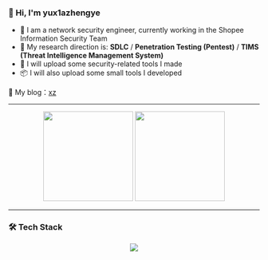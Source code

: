### 👋 Hi, I'm yux1azhengye

- 💼 I am a network security engineer, currently working in the Shopee Information Security Team  
- 🧠 My research direction is: **SDLC** / **Penetration Testing (Pentest)** / **TIMS (Threat Intelligence Management System)**  
- 🚀 I will upload some security-related tools I made  
- 📦 I will also upload some small tools I developed  

🔗 My blog：[xz](https://xz.aliyun.com/users/93506/news)

---

<p align="center">
  <img height="180em" src="https://github-readme-stats.vercel.app/api?username=yux1azhengye&show_icons=true&theme=radical" />
  <img height="180em" src="https://github-readme-stats.vercel.app/api/top-langs/?username=yux1azhengye&layout=compact&theme=radical" />
</p>

---

### 🛠️ Tech Stack

<p align="center">
  <img src="https://skillicons.dev/icons?i=vscode,markdown,html,css,js,bootstrap,ts,cpp,java,py,idea,go,redis,mysql,mongodb,vue,nodejs,linux,docker,github,git,bash,raspberrypi,gitlab,windows,wordpress,stackoverflow,twitter" />
</p>
